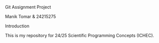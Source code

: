 Git Assignment Project

Manik Tomar & 24215275

Introduction

This is my repository for 24/25 Scientific Programming Concepts (ICHEC).
